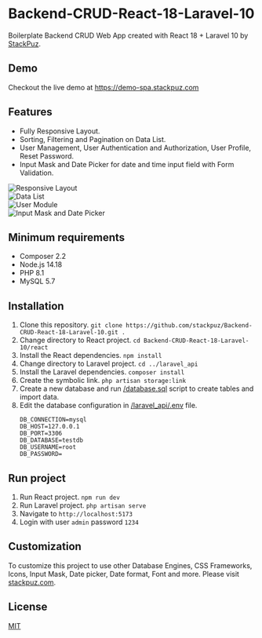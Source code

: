 # Backend-CRUD-React-18-Laravel-10
Boilerplate Backend CRUD Web App created with React 18 + Laravel 10 by [StackPuz](https://stackpuz.com).

## Demo
Checkout the live demo at https://demo-spa.stackpuz.com

## Features
- Fully Responsive Layout.
- Sorting, Filtering and Pagination on Data List.
- User Management, User Authentication and Authorization, User Profile, Reset Password.
- Input Mask and Date Picker for date and time input field with Form Validation.

![Responsive Layout](https://stackpuz.com/img/feature/responsive.gif)  
![Data List](https://stackpuz.com/img/feature/list.gif)  
![User Module](https://stackpuz.com/img/feature/user.png)  
![Input Mask and Date Picker](https://stackpuz.com/img/feature/date.gif)

## Minimum requirements
- Composer 2.2
- Node.js 14.18
- PHP 8.1
- MySQL 5.7

## Installation
1. Clone this repository. `git clone https://github.com/stackpuz/Backend-CRUD-React-18-Laravel-10.git .`
2. Change directory to React project. `cd Backend-CRUD-React-18-Laravel-10/react`
3. Install the React dependencies. `npm install`
4. Change directory to Laravel project. `cd ../laravel_api`
5. Install the Laravel dependencies. `composer install`
6. Create the symbolic link. `php artisan storage:link`
7. Create a new database and run [/database.sql](/database.sql) script to create tables and import data.
8. Edit the database configuration in [/laravel_api/.env](/laravel_api/.env) file.
    ```
    DB_CONNECTION=mysql
    DB_HOST=127.0.0.1
    DB_PORT=3306
    DB_DATABASE=testdb
    DB_USERNAME=root
    DB_PASSWORD=
    ```

## Run project

1. Run React project. `npm run dev`
2. Run Laravel project. `php artisan serve`
3. Navigate to `http://localhost:5173`
4. Login with user `admin` password `1234`

## Customization
To customize this project to use other Database Engines, CSS Frameworks, Icons, Input Mask, Date picker, Date format, Font and more. Please visit [stackpuz.com](https://stackpuz.com).

## License

[MIT](https://opensource.org/licenses/MIT)